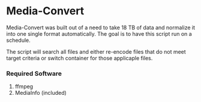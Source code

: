 # Media-Convert

Media-Convert was built out of a need to take 18 TB of data and normalize it into one single format automatically. The goal is to have this script run on a schedule.

The script will search all files and either re-encode files that do not meet target criteria or switch container for those applicaple files.

### Required Software
1. ffmpeg
2. MediaInfo (included)
